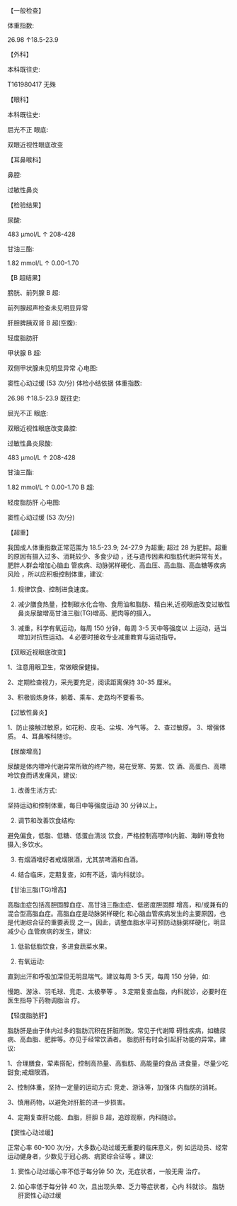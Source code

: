 ﻿【一般检查】

体重指数:

26.98 ↑18.5-23.9

【外科】

本科既往史:

T161980417 无殊

【眼科】

本科既往史:

屈光不正 眼底:

双眼近视性眼底改变

【耳鼻喉科】

鼻腔:

过敏性鼻炎

【检验结果】

尿酸:

483 μmol/L ↑ 208-428

甘油三酯:

1.82 mmol/L ↑ 0.00-1.70

【B 超结果】

膀胱、前列腺 B 超:

前列腺超声检查未见明显异常

肝胆脾胰双肾 B 超(空腹):

轻度脂肪肝

甲状腺 B 超:

双侧甲状腺未见明显异常 心电图:

窦性心动过缓 (53 次/分) 体检小结依据 体重指数:

26.98 ↑18.5-23.9 既往史:

屈光不正 眼底:

双眼近视性眼底改变鼻腔:

过敏性鼻炎尿酸:

483 μmol/L ↑ 208-428

甘油三酯:

1.82 mmol/L ↑ 0.00-1.70 B 超:

轻度脂肪肝 心电图:

窦性心动过缓 (53 次/分)

【超重】

我国成人体重指数正常范围为 18.5-23.9; 24-27.9 为超重; 超过 28 为肥胖。超重的原因有摄入过多、消耗较少、多食少动 ，还与遗传因素和脂肪代谢异常有关。肥胖人群会增加心脑血 管疾病、动脉粥样硬化、高血压、高血脂、高血糖等疾病风险 ，所以应积极控制体重，建议:

1. 规律饮食、控制进食速度。

2. 减少膳食热量，控制碳水化合物、食用油和脂肪、精白米,近视眼底改变过敏性鼻炎尿酸增高甘油三脂(TG)增高、肥肉等的摄入。

3. 减重，科学有氧运动，每周 150 分钟，每周 3-5 天中等强度以 上运动，适当增加对抗性运动。 4.必要时接收专业减重教育与运动指导。

【双眼近视眼底改变】

1、注意用眼卫生，常做眼保健操。

2、定期检查视力，采光要充足，阅读距离保持 30-35 厘米。

3、积极锻炼身体，躺着、乘车、走路均不要看书。

【过敏性鼻炎】

1、防止接触过敏原，如花粉、皮毛、尘埃、冷气等。 2、查过敏原。 3、增强体质。 4、耳鼻喉科随诊。

【尿酸增高】

尿酸是体内嘌呤代谢异常所致的终产物，易在受寒、劳累、饮 酒、高蛋白、高嘌呤饮食而诱发痛风，建议:

1. 改善生活方式:

坚持运动和控制体重，每日中等强度运动 30 分钟以上。

2. 调节和改善饮食结构:

避免偏食，低脂、低糖、低蛋白清淡 饮食，严格控制高嘌呤(内脏、海鲜)等食物摄入;多饮水。

3. 有烟酒嗜好者戒烟限酒，尤其禁啤酒和白酒。

4. 结合临床，定期复查，如有不适，请内科就诊。

【甘油三脂(TG)增高】

高脂血症包括高胆固醇血症、高甘油三酯血症、低密度胆固醇 增高，和/或兼有的混合型高脂血症。高脂血症是动脉粥样硬化 和心脑血管疾病发生的主要原因，也是代谢综合征的重要表现 之一。因此，调整血脂水平可预防动脉粥样硬化，明显减少心 血管疾病的发生，建议:

1. 低盐低脂饮食，多进食蔬菜水果。

2. 有氧运动:

直到出汗和呼吸加深但无明显喘气。建议每周 3-5 天，每周 150 分钟，如:

慢跑、游泳、羽毛球、竞走、太极拳等 。 3.定期复查血脂，内科就诊，必要时在医生指导下药物调脂治 疗。

【轻度脂肪肝】

脂肪肝是由于体内过多的脂肪沉积在肝脏所致。常见于代谢障 碍性疾病，如糖尿病、高血脂、肥胖等。亦见于经常饮酒者。 脂肪肝有时会引起肝功能的异常。建议:

1、合理膳食，荤素搭配，控制高热量、高脂肪、高能量的食品 进食量，尽量少吃甜食;戒烟限酒。

2、控制体重，坚持一定量的运动方式: 竞走、游泳等，加强体 内脂肪的消耗。

3、慎用药物，以避免对肝脏的进一步损害。

4、定期复查肝功能、血脂，肝胆 B 超，追踪观察，内科随诊。

【窦性心动过缓】

正常心率 60-100 次/分，大多数心动过缓无重要的临床意义，例 如运动员、经常运动健身者，少数见于冠心病、病窦综合征等 。建议:

1. 窦性心动过缓心率不低于每分钟 50 次，无症状者，一般无需 治疗。

2. 如心率低于每分钟 40 次，且出现头晕、乏力等症状者，心内 科就诊。 脂肪肝窦性心动过缓
